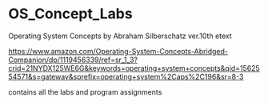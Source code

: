 # OS_Concept_Labs
Operating System Concepts by Abraham Silberschatz ver.10th etext

https://www.amazon.com/Operating-System-Concepts-Abridged-Companion/dp/1119456339/ref=sr_1_3?crid=21NYDX125WE6G&keywords=operating+system+concepts&qid=1562554571&s=gateway&sprefix=operating+system%2Caps%2C196&sr=8-3

contains all the labs and program assignments
